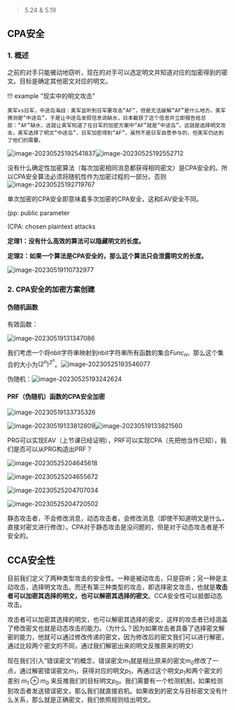 >5.24 & 5.19
## CPA安全

### 1. 概述

之前的对手只能被动地窃听，现在的对手可以选定明文并知道对应的加密得到的密文。目标是确定其他密文对应的明文。

!!! example "现实中的明文攻击"

    美军vs日军，中途岛海战：美军监听到日军要攻击“AF”，但是无法破解“AF”是什么地方。美军猜测是“中途岛”，于是让中途岛发假信息说缺水，日本截获了这个信息并立即报告给总部：“AF”缺水，这就让美军知道了在日军的加密方案中“AF”就是“中途岛”。这就是选择明文攻击，美军选择了明文“中途岛”，日军加密得到“AF”，虽然不是日军自愿参与的，但美军仍达到了他们的需要。


![image-20230525192541837](../img/5.20/image-20230525192541837.png)![image-20230525192552712](../img/5.20/image-20230525192552712.png)

没有什么确定性加密算法（每次加密相同消息都获得相同密文）是CPA安全的。所以CPA安全算法必须将随机性作为加密过程的一部分。否则![image-20230525192719767](../img/5.20/image-20230525192719767.png)

单次加密的CPA安全即意味着多次加密的CPA安全，这和EAV安全不同。

(pp: public parameter

(CPA: chosen plaintext attacks

**定理1：没有什么高效的算法可以隐藏明文的长度。**

**定理2：如果一个算法是CPA安全的，那么这个算法只会泄露明文的长度。**

![image-20230519110732977](../img/5.11/image-20230519110732977.png)

### 2. CPA安全的加密方案创建

#### 伪随机函数

有效函数：

![image-20230519131347086](../img/5.11/image-20230519131347086.png)

我们考虑一个将nbit字符串映射到nbit字符串所有函数的集合$Func_n$。那么这个集合的大小为$(2^n)^{2^n}$。![image-20230525193546077](../img/5.20/image-20230525193546077.png)

伪随机：![image-20230525193242624](../img/5.20/image-20230525193242624.png)

#### PRF（伪随机）函数的CPA安全加密

![image-20230519133735326](../img/5.11/image-20230519133735326.png)

![image-20230519133812809](../img/5.11/image-20230519133812809.png)![image-20230519133821560](../img/5.11/image-20230519133821560.png)

PRG可以实现EAV（上节课已经证明），PRF可以实现CPA（先把他当作已知），我们是否可以从PRG构造出PRF？

![image-20230525204645618](../img/5.20/image-20230525204645618.png)

![image-20230525204655672](../img/5.20/image-20230525204655672.png)

![image-20230525204707034](../img/5.20/image-20230525204707034.png)

![image-20230525204720502](../img/5.20/image-20230525204720502.png)

静态攻击者，不会修改消息，动态攻击者，会修改消息（即使不知道明文是什么，直接对密文进行修改）。CPA对于静态攻击是没问题的，但是对于动态攻击者是不安全的。

## CCA安全性

目前我们定义了两种类型攻击的安全性。一种是被动攻击，只是窃听；另一种是主动攻击，选择明文攻击。而还有第三种类型的攻击，即选择密文攻击，也就是**攻击者可以加密其选择的明文，也可以解密其选择的密文**。CCA安全性可以抵御动态攻击。

攻击者可以加密其选择的明文，也可以解密其选择的密文，这样的攻击者已经涵盖了修改密文也就是动态攻击的能力。（为什么？因为如果攻击者具备了选择密文解密的能力，他就可以通过修改传递的密文，因为修改后的密文我们可以进行解密，通过比较两个密文的不同，通过我们解密出来的明文反推原来的明文） 

现在我们引入“错误密文”的概念，错误密文$m_1$就是相比原来的密文$m_0$修改了一点，通过解密错误密文$m_1$，获得对应的明文$p_1$，再通过这个明文$p_1$和两个密文的差别 $m_1 \oplus m_0$ 来反推我们的目标明文$p_0$。我们需要有一个检测机制，如果检测到攻击者发送错误密文，那么我们就直接宕机。如果收到的密文与目标密文没有什么关系，那么就是正确密文，我们依照规则给出明文。
